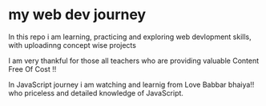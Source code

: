 # my web dev journey 

In this repo i am learning, practicing and exploring web devlopment skills, with uploadinng concept wise projects

I am very thankful for those all teachers who are providing valuable Content Free Of Cost !!

In JavaScript journey i am watching and learnig from Love Babbar bhaiya!!
who priceless and detailed knowledge of JavaScript.
